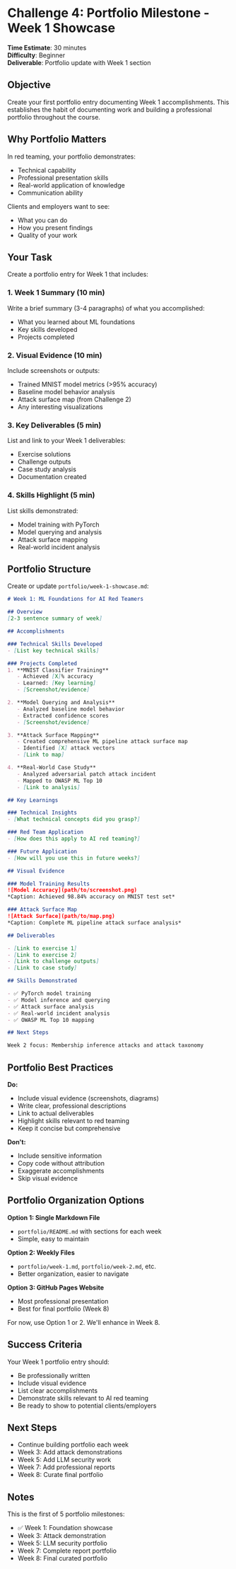 # Challenge 4: Portfolio Milestone - Week 1 Showcase

**Time Estimate**: 30 minutes  
**Difficulty**: Beginner  
**Deliverable**: Portfolio update with Week 1 section

## Objective

Create your first portfolio entry documenting Week 1 accomplishments. This establishes the habit of documenting work and building a professional portfolio throughout the course.

## Why Portfolio Matters

In red teaming, your portfolio demonstrates:
- Technical capability
- Professional presentation skills
- Real-world application of knowledge
- Communication ability

Clients and employers want to see:
- What you can do
- How you present findings
- Quality of your work

## Your Task

Create a portfolio entry for Week 1 that includes:

### 1. Week 1 Summary (10 min)

Write a brief summary (3-4 paragraphs) of what you accomplished:
- What you learned about ML foundations
- Key skills developed
- Projects completed

### 2. Visual Evidence (10 min)

Include screenshots or outputs:
- Trained MNIST model metrics (>95% accuracy)
- Baseline model behavior analysis
- Attack surface map (from Challenge 2)
- Any interesting visualizations

### 3. Key Deliverables (5 min)

List and link to your Week 1 deliverables:
- Exercise solutions
- Challenge outputs
- Case study analysis
- Documentation created

### 4. Skills Highlight (5 min)

List skills demonstrated:
- Model training with PyTorch
- Model querying and analysis
- Attack surface mapping
- Real-world incident analysis

## Portfolio Structure

Create or update `portfolio/week-1-showcase.md`:

```markdown
# Week 1: ML Foundations for AI Red Teamers

## Overview
[2-3 sentence summary of week]

## Accomplishments

### Technical Skills Developed
- [List key technical skills]

### Projects Completed
1. **MNIST Classifier Training**
   - Achieved [X]% accuracy
   - Learned: [Key learning]
   - [Screenshot/evidence]

2. **Model Querying and Analysis**
   - Analyzed baseline model behavior
   - Extracted confidence scores
   - [Screenshot/evidence]

3. **Attack Surface Mapping**
   - Created comprehensive ML pipeline attack surface map
   - Identified [X] attack vectors
   - [Link to map]

4. **Real-World Case Study**
   - Analyzed adversarial patch attack incident
   - Mapped to OWASP ML Top 10
   - [Link to analysis]

## Key Learnings

### Technical Insights
- [What technical concepts did you grasp?]

### Red Team Application
- [How does this apply to AI red teaming?]

### Future Application
- [How will you use this in future weeks?]

## Visual Evidence

### Model Training Results
![Model Accuracy](path/to/screenshot.png)
*Caption: Achieved 98.84% accuracy on MNIST test set*

### Attack Surface Map
![Attack Surface](path/to/map.png)
*Caption: Complete ML pipeline attack surface analysis*

## Deliverables

- [Link to exercise 1]
- [Link to exercise 2]
- [Link to challenge outputs]
- [Link to case study]

## Skills Demonstrated

- ✅ PyTorch model training
- ✅ Model inference and querying
- ✅ Attack surface analysis
- ✅ Real-world incident analysis
- ✅ OWASP ML Top 10 mapping

## Next Steps

Week 2 focus: Membership inference attacks and attack taxonomy
```

## Portfolio Best Practices

**Do:**
- Include visual evidence (screenshots, diagrams)
- Write clear, professional descriptions
- Link to actual deliverables
- Highlight skills relevant to red teaming
- Keep it concise but comprehensive

**Don't:**
- Include sensitive information
- Copy code without attribution
- Exaggerate accomplishments
- Skip visual evidence

## Portfolio Organization Options

**Option 1: Single Markdown File**
- `portfolio/README.md` with sections for each week
- Simple, easy to maintain

**Option 2: Weekly Files**
- `portfolio/week-1.md`, `portfolio/week-2.md`, etc.
- Better organization, easier to navigate

**Option 3: GitHub Pages Website**
- Most professional presentation
- Best for final portfolio (Week 8)

For now, use Option 1 or 2. We'll enhance in Week 8.

## Success Criteria

Your Week 1 portfolio entry should:
- Be professionally written
- Include visual evidence
- List clear accomplishments
- Demonstrate skills relevant to AI red teaming
- Be ready to show to potential clients/employers

## Next Steps

- Continue building portfolio each week
- Week 3: Add attack demonstrations
- Week 5: Add LLM security work
- Week 7: Add professional reports
- Week 8: Curate final portfolio

## Notes

This is the first of 5 portfolio milestones:
- ✅ Week 1: Foundation showcase
- Week 3: Attack demonstration
- Week 5: LLM security portfolio
- Week 7: Complete report portfolio
- Week 8: Final curated portfolio

